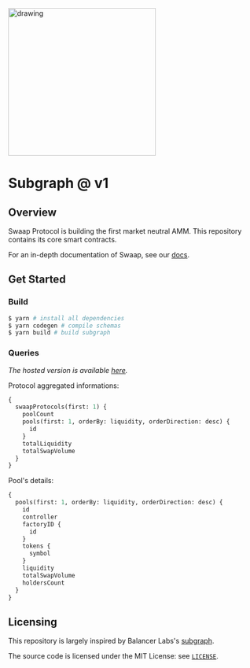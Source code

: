 <img src="https://docs.swaap.finance/img/brand.png" alt="drawing" width="300"/>


# Subgraph @ v1

## Overview

Swaap Protocol is building the first market neutral AMM. This repository contains its core smart contracts. 

For an in-depth documentation of Swaap, see our [docs](https://docs.swaap.finance/).

## Get Started

### Build
```bash
$ yarn # install all dependencies
$ yarn codegen # compile schemas
$ yarn build # build subgraph
```

### Queries

*The hosted version is available [here](https://thegraph.com/hosted-service/subgraph/swaap-labs/swaapv1).*

Protocol aggregated informations:
```graphql
{
  swaapProtocols(first: 1) {
    poolCount
    pools(first: 1, orderBy: liquidity, orderDirection: desc) {
      id
    }
    totalLiquidity
    totalSwapVolume
  }
}
```
Pool's details:
```graphql
{
  pools(first: 1, orderBy: liquidity, orderDirection: desc) {
    id
    controller
    factoryID {
      id
    }
    tokens {
      symbol
    }
    liquidity
    totalSwapVolume
    holdersCount
  }
}
```
## Licensing
This repository is largely inspired by Balancer Labs's [subgraph](https://github.com/balancer-labs/balancer-subgraph).

The source code is licensed under the MIT License: see [`LICENSE`](./LICENSE).

